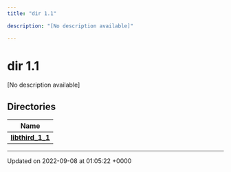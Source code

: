 ```yaml
---
title: "dir 1.1"

description: "[No description available]"

---
```


# dir 1.1

[No description available]

## Directories

| Name           |
| -------------- |
| **[libthird_1_1](/documentation/code/files/dir_404dddf948d639801131044e7afc9e95/)**  |






-------------------------------

Updated on 2022-09-08 at 01:05:22 +0000
